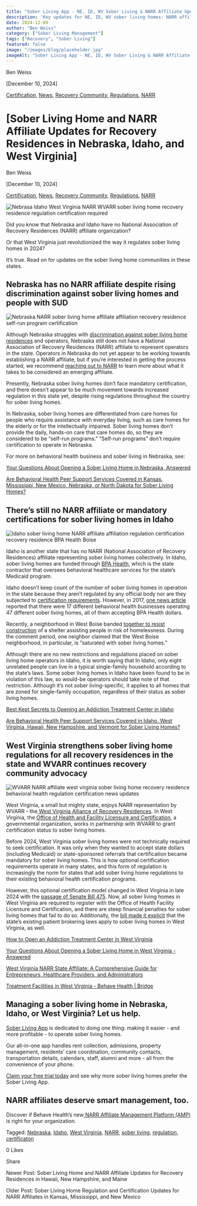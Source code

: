 ```yaml
---
title: "Sober Living App - NE, ID, WV Sober Living & NARR Affiliate Updates"
description: 'Key updates for NE, ID, WV sober living homes: NARR affiliate status & recovery residence regulations. Stay informed.'
date: 2024-12-09
author: "Ben Weiss"
category: ["Sober Living Management"]
tags: ["Recovery", "Sober Living"]
featured: false
image: "/images/blog/placeholder.jpg"
imageAlt: "Sober Living App - NE, ID, WV Sober Living & NARR Affiliate Updates"
---
```


Ben Weiss

[December 10, 2024]

[Certification](/sober-living-app-blog/category/Certification), [News](/sober-living-app-blog/category/News), [Recovery Community](/sober-living-app-blog/category/Recovery+Community), [Regulations](/sober-living-app-blog/category/Regulations), [NARR](/sober-living-app-blog/category/NARR)

#  [Sober Living Home and NARR Affiliate Updates for Recovery Residences in Nebraska, Idaho, and West Virginia]

Ben Weiss

[December 10, 2024]

[Certification](/sober-living-app-blog/category/Certification), [News](/sober-living-app-blog/category/News), [Recovery Community](/sober-living-app-blog/category/Recovery+Community), [Regulations](/sober-living-app-blog/category/Regulations), [NARR](/sober-living-app-blog/category/NARR)

![Nebrasa Idaho West Virginia NARR WVARR sober living home recovery residence regulation certification required](/images/blog/sober-living-home-and-narr-affiliate-updates-for-recovery-residences-in-nebraska-idaho-and-west-virginia/Screen_Shot_2024-12-09_at_8.47.59_AM.png)

Did you know that Nebraska and Idaho have no National Association of Recovery Residences (NARR) affiliate organization? 

Or that West Virginia just revolutionized the way it regulates sober living homes in 2024? 

It’s true. Read on for updates on the sober living home communities in these states.

## Nebraska has no NARR affiliate despite rising discrimination against sober living homes and people with SUD 

![Nebraska NARR sober living home affiliate affiliation recovery residence self-run program certification](/images/blog/sober-living-home-and-narr-affiliate-updates-for-recovery-residences-in-nebraska-idaho-and-west-virginia/Screen_Shot_2024-12-09_at_8.48.06_AM.png)

Although Nebraska struggles with [discrimination against sober living home residences](https://www.wowt.com/2024/06/03/group-denied-permit-transitional-home-omaha-claims-discrimination/) and operators, Nebraska still does not have a National Association of Recovery Residences (NARR) affiliate to represent operators in the state. Operators in Nebraska do not yet appear to be working towards establishing a NARR affiliate, but if you’re interested in getting the process started, we recommend [reaching out to NARR](https://narronline.org/affiliates/) to learn more about what it takes to be considered an emerging affiliate. 

Presently, Nebraska sober living homes don’t face mandatory certification, and there doesn’t appear to be much movement towards increased regulation in this state yet, despite rising regulations throughout the country for sober living homes. 

In Nebraska, sober living homes are differentiated from care homes for people who require assistance with everyday living, such as care homes for the elderly or for the intellectually impaired. Sober living homes don’t provide the daily, hands-on care that care homes do, so they are considered to be “self-run programs.” “Self-run programs” don’t require certification to operate in Nebraska.  

For more on behavioral health business and sober living in Nebraska, see:

[Your Questions About Opening a Sober Living Home in Nebraska, Answered](../../../2023/1/17/your-questions-about-opening-a-sober-living-home-in-nebraska-answered.html)

[Are Behavioral Health Peer Support Services Covered in Kansas, Mississippi, New Mexico, Nebraska, or North Dakota for Sober Living Homes?](../../7/25/are-behavioral-health-peer-support-services-covered-in-kansas-mississippi-new-mexico-nebraska-or-north-dakota-for-sober-living-homes.html)

## There’s still no NARR affiliate or mandatory certifications for sober living homes in Idaho 

![Idaho sober living home NARR affiliate affiliation regulation certification recovery residence BPA Health Boise](/images/blog/sober-living-home-and-narr-affiliate-updates-for-recovery-residences-in-nebraska-idaho-and-west-virginia/Screen_Shot_2024-12-09_at_8.48.14_AM.png)

Idaho is another state that has no NARR (National Association of Recovery Residences) affiliate representing sober living homes collectively. In Idaho, sober living homes are funded through [BPA Health](https://www.bpahealth.com/), which is the state contractor that oversees behavioral healthcare services for the state’s Medicaid program. 

Idaho doesn’t keep count of the number of sober living homes in operation in the state because they aren’t regulated by any official body nor are they subjected to [certification requirements](https://www.idahopress.com/news/local/idaho-does-not-regulate-sober-living-facilities-some-boise-residents-are-concerned-about-that/article_688de923-320c-5296-bbbe-5aa843b0b1b8.html). However, in 2017, [one news article](https://www.idahostatesman.com/news/local/community/boise/article142233904.html#storylink=cpy) reported that there were 17 different behavioral health businesses operating 47 different sober living homes, all of them accepting BPA Health dollars. 

Recently, a neighborhood in West Boise banded [together to resist construction](https://www.kivitv.com/west-boise/west-boise-residents-raise-concerns-over-proposed-housing-project) of a shelter assisting people in risk of homelessness. During the comment period, one neighbor claimed that the West Boise neighborhood, in particular, is “saturated with sober living homes.”  

Although there are no new restrictions and regulations placed on sober living home operators in Idaho, it is worth saying that In Idaho, only eight unrelated people can live in a typical single-family household according to the state’s laws. Some sober living homes in Idaho have been found to be in violation of this law, so would-be operators should take note of that restriction. Although it’s not sober living-specific, it applies to all homes that are zoned for single-family occupation, regardless of their status as sober living homes.

[Best Kept Secrets to Opening an Addiction Treatment Center in Idaho](https://behavehealth.com/blog/2022/11/9/best-kept-secrets-to-opening-an-addiction-treatment-center-in-idaho)

[Are Behavioral Health Peer Support Services Covered in Idaho, West Virginia, Hawaii, New Hampshire, and Vermont for Sober Living Homes?](../../7/28/are-behavioral-health-peer-support-services-covered-in-idaho-west-virginia-hawaii-new-hampshire-and-vermont-for-sober-living-homes.html)

## West Virginia strengthens sober living home regulations for all recovery residences in the state and WVARR continues recovery community advocacy 

![WVARR NARR affiliate west virginia sober living home recovery residence behavioral health regulation certification news updates](/images/blog/sober-living-home-and-narr-affiliate-updates-for-recovery-residences-in-nebraska-idaho-and-west-virginia/Screen_Shot_2024-12-09_at_8.48.24_AM.png)

West Virginia, a small but mighty state, enjoys NARR representation by WVARR - the[ West Virginia Alliance of Recovery Residences](https://wvarr.org/). In West Virginia, the [Office of Health and Facility Licensure and Certification](http://ohflac.wvdhhr.org/), a governmental organization, works in partnership with WVARR to grant certification status to sober living homes.   

Before 2024,  West Virginia sober living homes were not technically required to seek certification. It was only when they wanted to accept state dollars (including Medicaid) or state-sponsored referrals that certification became mandatory for sober living homes. This is how optional certification requirements operate in many states, and this form of regulation is increasingly the norm for states that add sober living home regulations to their existing behavioral health certification programs. 

However, this optional certification model changed in West Virginia in late 2024 with the [passage of Senate Bill 475](https://www.wvlegislature.gov/Bill_Status/Bills_history.cfm?input=475&year=2024&sessiontype=RS&btype=bill). Now, all sober living homes in West Virginia are required to register with the Office of Health Facility Licensure and Certification, and there are steep financial penalties for sober living homes that fail to do so. Additionally, the [bill made it explicit](https://westvirginiawatch.com/2024/02/01/senate-approves-bill-proponents-say-will-add-accountability-for-recovery-residences/) that the state’s existing patient brokering laws apply to sober living homes in West Virginia, as well. 

[How to Open an Addiction Treatment Center in West Virginia](https://behavehealth.com/blog/2022/7/14/how-to-open-an-addiction-treatment-center-in-west-virginia)

[Your Questions About Opening a Sober Living Home in West Virginia - Answered](../../../2023/1/24/your-questions-about-opening-a-sober-living-home-in-west-virginia-answered.html)

[West Virginia NARR State Affiliate: A Comprehensive Guide for Entrepreneurs, Healthcare Providers, and Administrators](../../../../west-virginia-narr-state-affiliate.html)

[Treatment Facilities in West Virginia - Behave Health | Bridge](https://bridge.behavehealth.com/rehabs/west-virginia)

## Managing a sober living home in Nebraska, Idaho, or West Virginia? Let us help.

[Sober Living App](/) is dedicated to doing one thing: making it easier - and more profitable - to operate sober living homes. 

Our all-in-one app handles rent collection, admissions, property management, residents’ care coordination, community contacts, transportation details, calendars, staff, alumni and more - all from the convenience of your phone.

[Claim your free trial today](https://behavehealth.com/get-started?__hstc=135632115.075701b9fb7ccd58adc7b5b57a792227.1708902226082.1722205853113.1722795767849.32&__hssc=135632115.7.1722795767849&__hsfp=3530606189) and see why more sober living homes prefer the Sober Living App.

## NARR affiliates deserve smart management, too. 

Discover if Behave Health’s new[ NARR Affiliate Management Platform (AMP)](https://behavehealth.com/narr-affiliate) is right for your organization.

Tagged: [Nebraska](/sober-living-app-blog/tag/Nebraska), [Idaho](/sober-living-app-blog/tag/Idaho), [West Virginia](/sober-living-app-blog/tag/West+Virginia), [NARR](/sober-living-app-blog/tag/NARR), [sober living](/sober-living-app-blog/tag/sober+living), [regulation](/sober-living-app-blog/tag/regulation), [certificaton](/sober-living-app-blog/tag/certificaton)

0 Likes

Share

Newer Post: Sober Living Home and NARR Affiliate Updates for Recovery Residences in Hawaii, New Hampshire, and Maine

Older Post: Sober Living Home Regulation and Certification Updates for NARR Affiliates in Kansas, Mississippi, and New Mexico